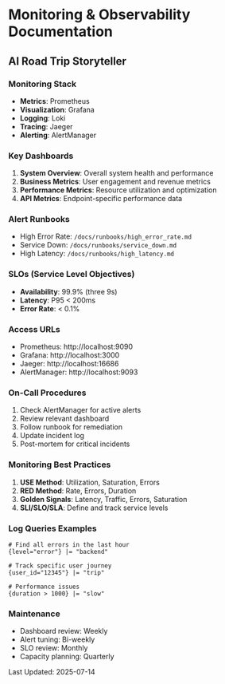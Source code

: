 # Monitoring & Observability Documentation
## AI Road Trip Storyteller

### Monitoring Stack
- **Metrics**: Prometheus
- **Visualization**: Grafana
- **Logging**: Loki
- **Tracing**: Jaeger
- **Alerting**: AlertManager

### Key Dashboards
1. **System Overview**: Overall system health and performance
2. **Business Metrics**: User engagement and revenue metrics
3. **Performance Metrics**: Resource utilization and optimization
4. **API Metrics**: Endpoint-specific performance data

### Alert Runbooks
- High Error Rate: `/docs/runbooks/high_error_rate.md`
- Service Down: `/docs/runbooks/service_down.md`
- High Latency: `/docs/runbooks/high_latency.md`

### SLOs (Service Level Objectives)
- **Availability**: 99.9% (three 9s)
- **Latency**: P95 < 200ms
- **Error Rate**: < 0.1%

### Access URLs
- Prometheus: http://localhost:9090
- Grafana: http://localhost:3000
- Jaeger: http://localhost:16686
- AlertManager: http://localhost:9093

### On-Call Procedures
1. Check AlertManager for active alerts
2. Review relevant dashboard
3. Follow runbook for remediation
4. Update incident log
5. Post-mortem for critical incidents

### Monitoring Best Practices
1. **USE Method**: Utilization, Saturation, Errors
2. **RED Method**: Rate, Errors, Duration
3. **Golden Signals**: Latency, Traffic, Errors, Saturation
4. **SLI/SLO/SLA**: Define and track service levels

### Log Queries Examples
```
# Find all errors in the last hour
{level="error"} |= "backend"

# Track specific user journey
{user_id="12345"} |= "trip"

# Performance issues
{duration > 1000} |= "slow"
```

### Maintenance
- Dashboard review: Weekly
- Alert tuning: Bi-weekly
- SLO review: Monthly
- Capacity planning: Quarterly

Last Updated: 2025-07-14
